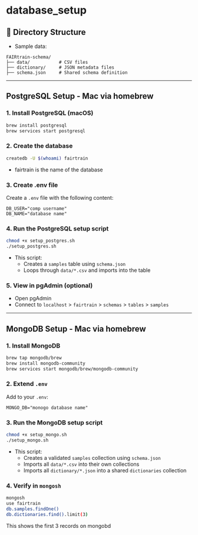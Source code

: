 # database_setup

## 📁 Directory Structure
- Sample data:
```
FAIRtrain-schema/
├── data/           # CSV files
├── dictionary/     # JSON metadata files
├── schema.json     # Shared schema definition
```

---

## PostgreSQL Setup - Mac via homebrew

### 1. Install PostgreSQL (macOS)
```bash
brew install postgresql
brew services start postgresql
```

### 2. Create the database
```bash
createdb -U $(whoami) fairtrain 
```
- fairtrain is the name of the database

### 3. Create .env file
Create a `.env` file with the following content:
```env
DB_USER="comp username"
DB_NAME="database name"
```

### 4. Run the PostgreSQL setup script
```bash
chmod +x setup_postgres.sh
./setup_postgres.sh
```

- This script:
  - Creates a `samples` table using `schema.json`
  - Loops through `data/*.csv` and imports into the table

### 5. View in pgAdmin (optional)
- Open pgAdmin
- Connect to `localhost` > `fairtrain` > `schemas` > `tables` > `samples`

---

## MongoDB Setup - Mac via homebrew

### 1. Install MongoDB
```bash
brew tap mongodb/brew
brew install mongodb-community
brew services start mongodb/brew/mongodb-community
```

### 2. Extend `.env`
Add to your `.env`:
```env
MONGO_DB="monogo database name"
```

### 3. Run the MongoDB setup script
```bash
chmod +x setup_mongo.sh
./setup_mongo.sh
```

- This script:
  - Creates a validated `samples` collection using `schema.json`
  - Imports all `data/*.csv` into their own collections
  - Imports all `dictionary/*.json` into a shared `dictionaries` collection

### 4. Verify in `mongosh`
```bash
mongosh
use fairtrain
db.samples.findOne()
db.dictionaries.find().limit(3)
```
This shows the first 3 records on mongobd

